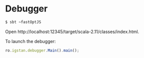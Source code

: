 # Debugger

```bash
$ sbt ~fastOptJS
```

Open http://localhost:12345/target/scala-2.11/classes/index.html.

To launch the debugger:

```js
ro.igstan.debugger.Main().main();
```
